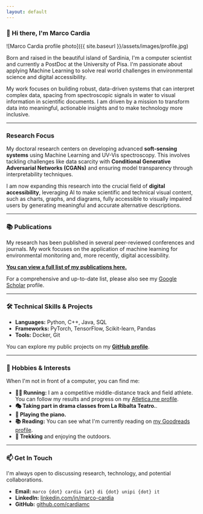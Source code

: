 ```yaml
---
layout: default
---
```


### 👋 Hi there, I'm Marco Cardia

![Marco Cardia profile photo]({{ site.baseurl }}/assets/images/profile.jpg)

Born and raised in the beautiful island of Sardinia, I'm a computer scientist and currently a PostDoc at the University of Pisa. I'm passionate about applying Machine Learning to solve real world challenges in environmental science and digital accessibility.

My work focuses on building robust, data-driven systems that can interpret complex data, spacing from spectroscopic signals in water to visual information in scientific documents. I am driven by a mission to transform data into meaningful, actionable insights and to make technology more inclusive.

---

### Research Focus

My doctoral research centers on developing advanced **soft-sensing systems** using Machine Learning and UV-Vis spectroscopy. This involves tackling challenges like data scarcity with **Conditional Generative Adversarial Networks (CGANs)** and ensuring model transparency through interpretability techniques.

I am now expanding this research into the crucial field of **digital accessibility**, leveraging AI to make scientific and technical visual content, such as charts, graphs, and diagrams, fully accessible to visually impaired users by generating meaningful and accurate alternative descriptions.

---

### 📚 Publications

My research has been published in several peer-reviewed conferences and journals. My work focuses on the application of machine learning for environmental monitoring and, more recently, digital accessibility.

**[You can view a full list of my publications here.](./publications.html)**

For a comprehensive and up-to-date list, please also see my [Google Scholar](https://scholar.google.com/citations?user=your_id_here) profile.

---

### 🛠️ Technical Skills & Projects

*   **Languages:** Python, C++, Java, SQL
*   **Frameworks:** PyTorch, TensorFlow, Scikit-learn, Pandas
*   **Tools:** Docker, Git

You can explore my public projects on my **[GitHub profile](https://github.com/cardiamc)**.

---

### 🏃 Hobbies & Interests

When I'm not in front of a computer, you can find me:

*   **🏃‍♂️ Running:** I am a competitive middle-distance track and field athlete. You can follow my results and progress on my [Atletica.me profile](https://atletica.me/atleta/Marco-Cardia/56164).
*   **🎭 Taking part in drama classes from La Ribalta Teatro.**.
*   **🎹 Playing the piano.**
*   **📚 Reading:** You can see what I'm currently reading on [my Goodreads profile](https://www.goodreads.com/user/show/180396890-marco-cardia).
*   **🌲 Trekking** and enjoying the outdoors.

---

### 📫 Get In Touch

I'm always open to discussing research, technology, and potential collaborations.

*   **Email:** `marco {dot} cardia {at} di {dot} unipi {dot} it`
*   **LinkedIn:** [linkedin.com/in/marco-cardia](https://www.linkedin.com/in/marco-cardia/)
*   **GitHub:** [github.com/cardiamc](https://github.com/cardiamc)